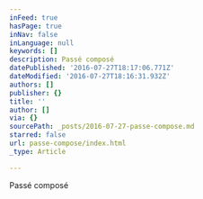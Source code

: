 ```yaml
---
inFeed: true
hasPage: true
inNav: false
inLanguage: null
keywords: []
description: Passé composé
datePublished: '2016-07-27T18:17:06.771Z'
dateModified: '2016-07-27T18:16:31.932Z'
authors: []
publisher: {}
title: ''
author: []
via: {}
sourcePath: _posts/2016-07-27-passe-compose.md
starred: false
url: passe-compose/index.html
_type: Article

---
```

Passé composé